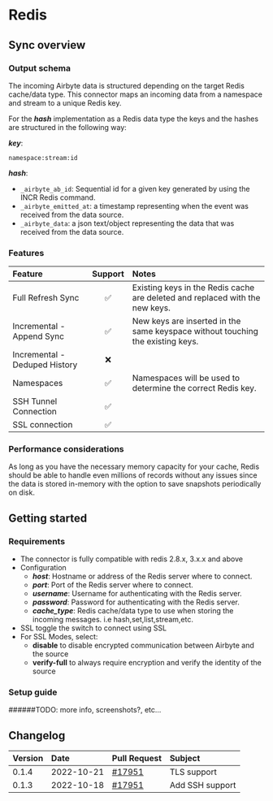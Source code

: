 # Redis

## Sync overview

### Output schema

The incoming Airbyte data is structured depending on the target Redis cache/data type.
This connector maps an incoming data from a namespace and stream to a unique Redis key.

For the **_hash_** implementation as a Redis data type the keys and the hashes are structured in the following way:

**_key_**:

    namespace:stream:id
    
**_hash_**:

* `_airbyte_ab_id`: Sequential id for a given key generated by using the INCR Redis command.
* `_airbyte_emitted_at`: a timestamp representing when the event was received from the data source.
* `_airbyte_data`: a json text/object representing the data that was received from the data source.


### Features

| Feature                       | Support| Notes                                                                          |
|:------------------------------| :-----:|:-------------------------------------------------------------------------------|
| Full Refresh Sync             | ✅     | Existing keys in the Redis cache are deleted and replaced with the new keys.   |
| Incremental - Append Sync     | ✅     | New keys are inserted in the same keyspace without touching the existing keys. |
| Incremental - Deduped History | ❌     |                                                                                |
| Namespaces                    | ✅     | Namespaces will be used to determine the correct Redis key.                    |
| SSH Tunnel Connection         | ✅     |                                                                                |
| SSL connection                | ✅     |                                                                                |


### Performance considerations

As long as you have the necessary memory capacity for your cache, Redis should be able to handle even millions of records without any issues since the data is stored in-memory with the option to 
save snapshots periodically on disk.

## Getting started

### Requirements

* The connector is fully compatible with redis 2.8.x, 3.x.x and above
* Configuration
    * **_host_**: Hostname or address of the Redis server where to connect.
    * **_port_**: Port of the Redis server where to connect.
    * **_username_**: Username for authenticating with the Redis server.
    * **_password_**: Password for authenticating with the Redis server.
    * **_cache_type_**: Redis cache/data type to use when storing the incoming messages. i.e hash,set,list,stream,etc.
* SSL toggle the switch to connect using SSL
*  For SSL Modes, select:
    - **disable** to disable encrypted communication between Airbyte and the source
    - **verify-full** to always require encryption and verify the identity of the source

### Setup guide

######TODO: more info, screenshots?, etc...

## Changelog

| Version | Date       | Pull Request                                               | Subject          |
|:--------|:-----------|:-----------------------------------------------------------|:-----------------|
| 0.1.4   | 2022-10-21 | [\#17951](https://github.com/airbytehq/airbyte/pull/17951) | TLS support      |
| 0.1.3   | 2022-10-18 | [\#17951](https://github.com/airbytehq/airbyte/pull/17951) | Add SSH support  |
